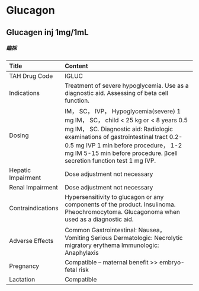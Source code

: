 # Glucagon

## Glucagen inj 1mg/1mL

##### 臨採

| Title              | Content                                                                                                                                                                                                                                                                               |
|:-------------------|:--------------------------------------------------------------------------------------------------------------------------------------------------------------------------------------------------------------------------------------------------------------------------------------|
| TAH Drug Code      | IGLUC                                                                                                                                                                                                                                                                                 |
| Indications        | Treatment of severe hypoglycemia. Use as a diagnostic aid. Assessing of beta cell function.                                                                                                                                                                                           |
| Dosing             | IM， SC， IVP， Hypoglycemia(severe) 1 mg IM， SC， child < 25 kg or < 8 years 0.5 mg IM， SC. Diagnostic aid: Radiologic examinations of gastrointestinal tract 0.2-0.5 mg IVP 1 min before procedure， 1-2 mg IM 5-15 min before procedure. βcell secretion function test 1 mg IVP. |
| Hepatic Impairment | Dose adjustment not necessary                                                                                                                                                                                                                                                         |
| Renal Impairment   | Dose adjustment not necessary                                                                                                                                                                                                                                                         |
| Contraindications  | Hypersensitivity to glucagon or any components of the product. Insulinoma. Pheochromocytoma. Glucagonoma when used as a diagnostic aid.                                                                                                                                               |
| Adverse Effects    | Common Gastrointestinal: Nausea， Vomiting Serious Dermatologic: Necrolytic migratory erythema Immunologic: Anaphylaxis                                                                                                                                                               |
| Pregnancy          | Compatible – maternal benefit >> embryo-fetal risk                                                                                                                                                                                                                                    |
| Lactation          | Compatible                                                                                                                                                                                                                                                                            |

